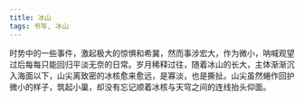 ```yaml
---
title: 冰山
tags: 书写, 冰山
---
```


时势中的一些事件，激起极大的惊惧和希冀，然而事涉宏大，作为微小，呐喊观望过后每每只能回归平淡无奈的日常。岁月稀释过往，随着冰山的长大，主体渐渐沉入海面以下，山尖离致密的冰核愈来愈远，是寡淡，也是撕扯。山尖虽然蜷作回护微小的样子，筑起小巢，却没有忘记顺着冰核与天穹之间的连线抬头仰面。

